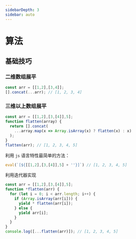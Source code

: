 ```yaml
---
sidebarDepth: 3
sidebar: auto
---
```


# 算法

## 基础技巧

### 二维数组展平

```js
const arr = [[1,2],[3,4]];
[].concat(...arr); // [1, 2, 3, 4]
```

### 三维以上数组展平

```js
const arr = [[1,2],[3,[4]],5];
function flatten(array) {
  return [].concat(
    ...array.map(x => Array.isArray(x) ? flatten(x) : x)
  );
}
flatten(arr); // [1, 2, 3, 4, 5]
```

利用 `js` 语言特性最简单的方法：
```js
eval(`[${[[1,2],[3,[4]],5] + ''}]`) // [1, 2, 3, 4, 5]
```
利用迭代器实现
```js
const arr = [[1,2],[3,[4]],5];
function *flatten(arr) {
  for (let i = 0; i < arr.length; i++) {
    if (Array.isArray(arr[i])) {
      yield * flatten(arr[i]);
    } else {
      yield arr[i];
    }
  }
}
console.log([...flatten(arr)]); // [1, 2, 3, 4, 5]
```
